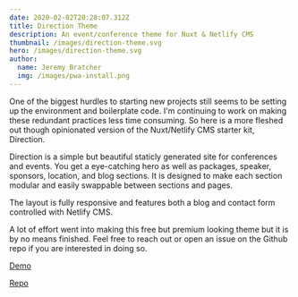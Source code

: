 ```yaml
---
date: 2020-02-02T20:28:07.312Z
title: Direction Theme
description: An event/conference theme for Nuxt & Netlify CMS
thumbnail: /images/direction-theme.svg
hero: /images/direction-theme.svg
author:
  name: Jeremy Bratcher
  img: /images/pwa-install.png
---
```


One of the biggest hurdles to starting new projects still seems to be setting up the environment and boilerplate code. I'm continuing to work on making these redundant practices less time consuming. So here is a more fleshed out though opinionated version of the Nuxt/Netlify CMS starter kit, Direction.

Direction is a simple but beautiful staticly generated site for conferences and events. You get a eye-catching hero as well as packages, speaker, sponsors, location, and blog sections. It is designed to make each section modular and easily swappable between sections and pages.

The layout is fully responsive and features both a blog and contact form controlled with Netlify CMS.

A lot of effort went into making this free but premium looking theme but it is by no means finished. Feel free to reach out or open an issue on the Github repo if you are interested in doing so.

[Demo](https://condescending-davinci-14f54c.netlify.com/)

[Repo](https://github.com/jbratcher/direction-theme)
